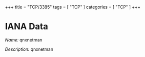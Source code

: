 +++
title = "TCP/3385"
tags = [ "TCP" ]
categories = [ "TCP" ]
+++

# IANA Data

_Name:_ qnxnetman

_Description:_ qnxnetman

